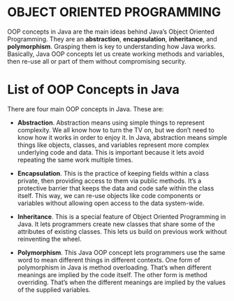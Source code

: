 # OBJECT ORIENTED PROGRAMMING

OOP concepts in Java are the main ideas behind Java’s Object
Oriented Programming. They are an **abstraction**, 
**encapsulation**, **inheritance**, and **polymorphism**.
Grasping them is key to understanding how Java works.
Basically, Java OOP concepts let us create working methods and
variables, then re-use all or part of them without compromising security.

# List of OOP Concepts in Java

There are four main OOP concepts in Java. These are:

* **Abstraction**. Abstraction means using simple things to represent complexity. We all know how to turn the TV on, but we don’t need to know how it works in order to enjoy it. In Java, abstraction means simple things like objects, classes, and variables represent more complex underlying code and data. This is important because it lets avoid repeating the same work multiple times.



* **Encapsulation**. This is the practice of keeping fields within a class private, then providing access to them via public methods. It’s a protective barrier that keeps the data and code safe within the class itself. This way, we can re-use objects like code components or variables without allowing open access to the data system-wide.



* **Inheritance**. This is a special feature of Object Oriented Programming in Java. It lets programmers create new classes that share some of the attributes of existing classes. This lets us build on previous work without reinventing the wheel.



* **Polymorphism**. This Java OOP concept lets programmers use the same word to mean different things in different contexts. One form of polymorphism in Java is method overloading. That’s when different meanings are implied by the code itself. The other form is method overriding. That’s when the different meanings are implied by the values of the supplied variables.